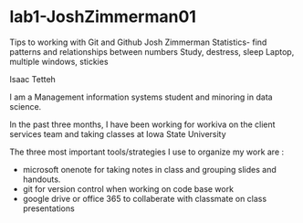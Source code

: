# lab1-JoshZimmerman01
Tips to working with Git and Github
Josh Zimmerman
Statistics- find patterns and relationships between numbers
Study, destress, sleep
Laptop, multiple windows, stickies

Isaac Tetteh

I am a Management information systems student and minoring in data science.

In the past three months, I have been working for workiva on the client services team and taking classes at Iowa State University

The three most important tools/strategies I use to organize my work are :

* microsoft onenote for taking notes in class and grouping slides and handouts.
* git for version control when working on code base work
* google drive or office 365 to collaberate with classmate on class presentations
